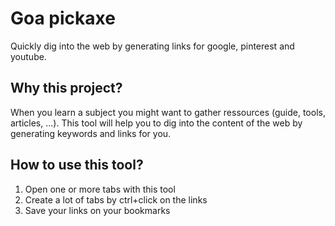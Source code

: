 # Goa pickaxe
Quickly dig into the web by generating links for google, pinterest and youtube.

## Why this project?
When you learn a subject you might want to gather ressources (guide, tools, articles, ...). 
This tool will help you to dig into the content of the web by generating keywords and links for you.

## How to use this tool?
1. Open one or more tabs with this tool
2. Create a lot of tabs by ctrl+click on the links
3. Save your links on your bookmarks
